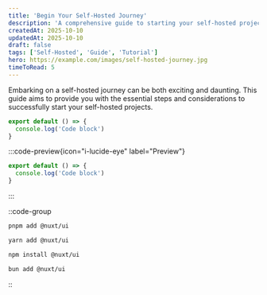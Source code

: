 ```yaml
---
title: 'Begin Your Self-Hosted Journey'
description: 'A comprehensive guide to starting your self-hosted projects.'
createdAt: 2025-10-10
updatedAt: 2025-10-10
draft: false
tags: ['Self-Hosted', 'Guide', 'Tutorial']
hero: https://example.com/images/self-hosted-journey.jpg
timeToRead: 5
---
```


Embarking on a self-hosted journey can be both exciting and daunting. This guide aims to provide you with the essential steps and considerations to successfully start your self-hosted projects.

```js [file.js]{2} meta-info=val
export default () => {
  console.log('Code block')
}
```

  :::code-preview{icon="i-lucide-eye" label="Preview"}
  ```js [file.js]
  export default () => {
    console.log('Code block')
  }
  ```
  :::

::code-group

```bash [pnpm]
pnpm add @nuxt/ui
```

```bash [yarn]
yarn add @nuxt/ui
```

```bash [npm]
npm install @nuxt/ui
```

```bash [bun]
bun add @nuxt/ui
```

::